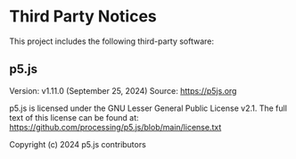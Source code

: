 # Third Party Notices

This project includes the following third-party software:

## p5.js

Version: v1.11.0 (September 25, 2024)
Source: https://p5js.org

p5.js is licensed under the GNU Lesser General Public License v2.1.
The full text of this license can be found at: https://github.com/processing/p5.js/blob/main/license.txt

Copyright (c) 2024 p5.js contributors
